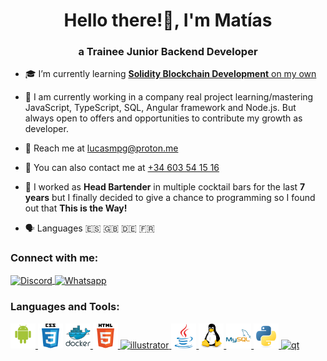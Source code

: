 <h1 align="center">Hello there!🫡, I'm Matías</h1>
<h3 align="center">a Trainee Junior Backend Developer</h3> 



- 🎓 I’m currently learning <a href="https://soliditylang.org" target="_blank" rel="noreferrer">**Solidity Blockchain Development** on my own</a>

- 💼 I am currently working in a company real project learning/mastering JavaScript, TypeScript, SQL, Angular framework and Node.js. But always open to offers and opportunities to contribute my growth as developer.

- 📨 Reach me at <a href="mailto:lucasmpg@proton.me">lucasmpg@proton.me</a>

- 📲 You can also contact me at <a href="tel:+603541516">+34 603 54 15 16</a>

- 📄 I worked as **Head Bartender** in multiple cocktail bars for the last **7 years** but I finally decided to give a chance to programming so I found out that **This is the Way!**

- 🗣️ Languages 🇪🇸 🇬🇧 🇩🇪 🇫🇷

<h3 align="left">Connect with me:</h3>
<p align="left">
<a href="https://discord.com/users/Etutam#8792"><img align="center" src="https://raw.githubusercontent.com/rahuldkjain/github-profile-readme-generator/master/src/images/icons/Social/discord.svg" alt="Discord" width="40" height="30"/> </a>
<a href="https://api.whatsapp.com/send?phone=+34603541516"><img align="center" src="https://raw.githubusercontent.com/rahuldkjain/github-profile-readme-generator/master/src/images/icons/Social/whatsapp.svg" alt="Whatsapp" height="30" width="40"/></a>
</p>


<h3 align="left">Languages and Tools:</h3>
<p align="left"> <a href="https://developer.android.com" target="_blank" rel="noreferrer"> 
<img src="https://raw.githubusercontent.com/devicons/devicon/master/icons/android/android-original-wordmark.svg" alt="android" width="40" height="40"/> </a> <ahref="https://www.w3schools.com/css/" target="_blank" rel="noreferrer"> <img src="https://raw.githubusercontent.com/devicons/devicon/master/icons/css3/css3-original-wordmark.svg" alt="css3" width="40" height="40"/> </a> <a href="https://www.docker.com/" target="_blank" rel="noreferrer"> <img src="https://raw.githubusercontent.com/devicons/devicon/master/icons/docker/docker-original-wordmark.svg" alt="docker" width="40" height="40"/> </a> <a href="https://www.w3.org/html/" target="_blank" rel="noreferrer"> <img src="https://raw.githubusercontent.com/devicons/devicon/master/icons/html5/html5-original-wordmark.svg" alt="html5" width="40" height="40"/> </a> <a href="https://www.adobe.com/in/products/illustrator.html" target="_blank" rel="noreferrer"> <img src="https://www.vectorlogo.zone/logos/adobe_illustrator/adobe_illustrator-icon.svg" alt="illustrator" width="40" height="40"/> </a> <a href="https://www.java.com" target="_blank" rel="noreferrer"> <img src="https://raw.githubusercontent.com/devicons/devicon/master/icons/java/java-original.svg" alt="java" width="40" height="40"/> </a> <a href="https://www.linux.org/" target="_blank" rel="noreferrer"> <img src="https://raw.githubusercontent.com/devicons/devicon/master/icons/linux/linux-original.svg" alt="linux" width="40" height="40"/> </a> <a href="https://www.mysql.com/" target="_blank" rel="noreferrer"> <img src="https://raw.githubusercontent.com/devicons/devicon/master/icons/mysql/mysql-original-wordmark.svg" alt="mysql" width="40" height="40"/> </a> <a href="https://www.python.org" target="_blank" rel="noreferrer"> <img src="https://raw.githubusercontent.com/devicons/devicon/master/icons/python/python-original.svg" alt="python" width="40" height="40"/> </a> <a href="https://www.qt.io/" target="_blank" rel="noreferrer"> <img src="https://upload.wikimedia.org/wikipedia/commons/0/0b/Qt_logo_2016.svg" alt="qt" width="40" height="40"/> </a> 
</p>
